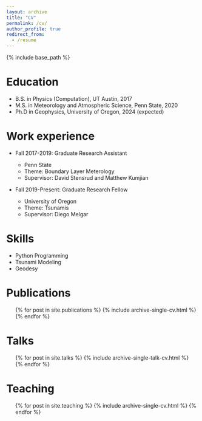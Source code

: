 ```yaml
---
layout: archive
title: "CV"
permalink: /cv/
author_profile: true
redirect_from:
  - /resume
---
```


{% include base_path %}

Education
======
* B.S. in Physics (Computation), UT Austin, 2017
* M.S. in Meteorology and Atmospheric Science, Penn State, 2020
* Ph.D in Geophysics, University of Oregon, 2024 (expected)

Work experience
======
* Fall 2017-2019: Graduate Research Assistant
  * Penn State
  * Theme: Boundary Layer Meterology
  * Supervisor: David Stensrud and Matthew Kumjian

* Fall 2019-Present: Graduate Research Fellow
  * University of Oregon
  * Theme: Tsunamis
  * Supervisor: Diego Melgar
  
Skills
======
* Python Programming
* Tsunami Modeling
* Geodesy

Publications
======
  <ul>{% for post in site.publications %}
    {% include archive-single-cv.html %}
  {% endfor %}</ul>
  
Talks
======
  <ul>{% for post in site.talks %}
    {% include archive-single-talk-cv.html %}
  {% endfor %}</ul>
  
Teaching
======
  <ul>{% for post in site.teaching %}
    {% include archive-single-cv.html %}
  {% endfor %}</ul>
  

